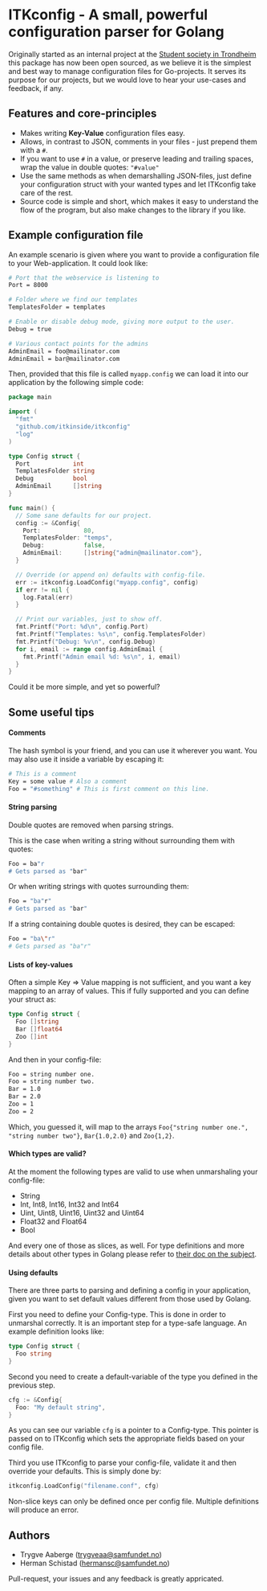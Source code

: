 # ITKconfig - A small, powerful configuration parser for Golang

Originally started as an internal project at the [Student society in
Trondheim](http://samfundet.no) this package has now been open sourced, as we
believe it is the simplest and best way to manage configuration files for
Go-projects. It serves its purpose for our projects, but we would love to hear
your use-cases and feedback, if any.

## Features and core-principles

* Makes writing **Key-Value** configuration files easy.
* Allows, in contrast to JSON, comments in your files - just prepend them with a
  `#`.
* If you want to use `#` in a value, or preserve leading and trailing spaces,
  wrap the value in double quotes: `"#value"`
* Use the same methods as when demarshalling JSON-files, just define your
  configuration struct with your wanted types and let ITKconfig take care of the
  rest.
* Source code is simple and short, which makes it easy to understand the flow
  of the program, but also make changes to the library if you like.

## Example configuration file

An example scenario is given where you want to provide a configuration file to
your Web-application. It could look like:

```bash
# Port that the webservice is listening to
Port = 8000

# Folder where we find our templates
TemplatesFolder = templates

# Enable or disable debug mode, giving more output to the user.
Debug = true

# Various contact points for the admins
AdminEmail = foo@mailinator.com
AdminEmail = bar@mailinator.com
```

Then, provided that this file is called `myapp.config` we can load it into our
application by the following simple code:

```go
package main

import (
  "fmt"
  "github.com/itkinside/itkconfig"
  "log"
)

type Config struct {
  Port            int
  TemplatesFolder string
  Debug           bool
  AdminEmail      []string
}

func main() {
  // Some sane defaults for our project.
  config := &Config{
    Port:            80,
    TemplatesFolder: "temps",
    Debug:           false,
    AdminEmail:      []string{"admin@mailinator.com"},
  }

  // Override (or append on) defaults with config-file.
  err := itkconfig.LoadConfig("myapp.config", config)
  if err != nil {
    log.Fatal(err)
  }

  // Print our variables, just to show off.
  fmt.Printf("Port: %d\n", config.Port)
  fmt.Printf("Templates: %s\n", config.TemplatesFolder)
  fmt.Printf("Debug: %v\n", config.Debug)
  for i, email := range config.AdminEmail {
    fmt.Printf("Admin email %d: %s\n", i, email)
  }
}
```

Could it be more simple, and yet so powerful?

## Some useful tips

#### Comments

The hash symbol is your friend, and you can use it wherever you want. You may
also use it inside a variable by escaping it:

```bash
# This is a comment
Key = some value # Also a comment
Foo = "#something" # This is first comment on this line.
```

#### String parsing

Double quotes are removed when parsing strings.

This is the case when writing a string without surrounding them with quotes:
```bash
Foo = ba"r
# Gets parsed as "bar"
```

Or when writing strings with quotes surrounding them:
```bash
Foo = "ba"r"
# Gets parsed as "bar"
```

If a string containing double quotes is desired, they can be escaped:
```bash
Foo = "ba\"r"
# Gets parsed as "ba"r"
```

#### Lists of key-values

Often a simple Key => Value mapping is not sufficient, and you want a key
mapping to an array of values. This if fully supported and you can define your
struct as:

```go
type Config struct {
  Foo []string
  Bar []float64
  Zoo []int
}
```

And then in your config-file:

```bash
Foo = string number one.
Foo = string number two.
Bar = 1.0
Bar = 2.0
Zoo = 1
Zoo = 2
```

Which, you guessed it, will map to the arrays `Foo{"string number one.",
"string number two"}`, `Bar{1.0,2.0}` and `Zoo{1,2}`.

#### Which types are valid?

At the moment the following types are valid to use when unmarshaling your
config-file:

* String
* Int, Int8, Int16, Int32 and Int64
* Uint, Uint8, Uint16, Uint32 and Uint64
* Float32 and Float64
* Bool

And every one of those as slices, as well. For type definitions and more details
about other types in Golang please refer to [their doc on the
subject](http://golang.org/ref/spec#Types).

#### Using defaults

There are three parts to parsing and defining a config in your application,
given you want to set default values different from those used by Golang.

First you need to define your Config-type. This is done in order to unmarshal
correctly. It is an important step for a type-safe language.  An example
definition looks like:

```go
type Config struct {
  Foo string
}
```


Second you need to create a default-variable of the type you defined in the
previous step.

```go
cfg := &Config{
  Foo: "My default string",
}
```

As you can see our variable `cfg` is a pointer to a Config-type. This pointer is
passed on to ITKconfig which sets the appropriate fields based on your config
file.

Third you use ITKconfig to parse your config-file, validate it and then override
your defaults. This is simply done by:

```go
itkconfig.LoadConfig("filename.conf", cfg)
```

Non-slice keys can only be defined once per config file. Multiple definitions
will produce an error.

## Authors

* Trygve Aaberge ([trygveaa@samfundet.no](mailto:trygveaa@samfundet.no))
* Herman Schistad ([hermansc@samfundet.no](mailto:hermansc@samfundet.no))

Pull-request, your issues and any feedback is greatly appricated.
